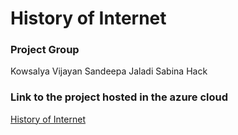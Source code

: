 # History of Internet


### Project Group
Kowsalya Vijayan
Sandeepa Jaladi
Sabina Hack 


### Link to the project hosted in the azure cloud

[History of Internet](http://internetinventionhistory.eastus.azurecontainer.io/)

